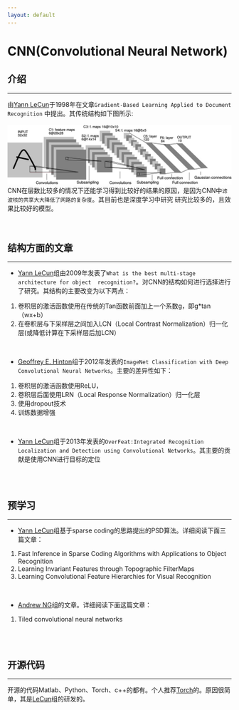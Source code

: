 ```yaml
---
layout: default
---
```


CNN(Convolutional Neural Network)
============
 
__介绍__
--------    
---    
由[Yann LeCun](http://yann.lecun.com)于1998年在文章`Gradient-Based Learning Applied to Document Recognition`
中提出。其传统结构如下图所示:<br/>    
![cnn_structure](./img/cnn.jpg)
CNN在层数比较多的情况下还能学习得到比较好的结果的原因，是因为CNN中`滤波核的共享大大降低了网路的复杂度`。其目前也是深度学习中研究
研究比较多的，且效果比较好的模型。
<br/>      
<br/>     

__结构方面的文章__
----------    
---    
* [Yann LeCun](http://yann.lecun.com)组由2009年发表了`What is the best multi-stage architecture for object 
recognition?`。对CNN的结构如何进行选择进行了研究。其结构的主要改变为以下两点：    
1.  卷积层的激活函数使用在传统的Tan函数前面加上一个系数g，即g*tan（wx+b）      
2.  在卷积层与下采样层之间加入LCN（Local Contrast Normalization）归一化层(或降低计算在下采样层后加LCN）     
<br/>      

* [Geoffrey E. Hinton](http://www.cs.toronto.edu/~hinton/)组于2012年发表的`ImageNet Classification with Deep Convolutional Neural Networks`。主要的差异性如下：    
1.  卷积层的激活函数使用ReLU，
2.  卷积层后面使用LRN（Local Response Normalization）归一化层
3.  使用dropout技术    
4.  训练数据增强    
<br/>      

* [Yann LeCun](http://yann.lecun.com)组于2013年发表的`OverFeat:Integrated Recognition Localization and Detection using Convolutional Networks`。其主要的贡献是使用CNN进行目标的定位
<br/>      
<br/>   

__预学习__
-----------    
---    
* [Yann LeCun](http://yann.lecun.com)组基于sparse coding的思路提出的PSD算法。详细阅读下面三篇文章：
1.  Fast Inference in Sparse Coding Algorithms with Applications to Object Recognition
2.  Learning Invariant Features through Topographic FilterMaps
3.  Learning Convolutional Feature Hierarchies for Visual Recognition  
<br/>   

* [Andrew NG](http://www-cs-faculty.stanford.edu/people/ang/)组的文章。详细阅读下面这篇文章：
1.  Tiled convolutional neural networks
<br/>       
<br/>     

__开源代码__
-----------    
---    
开源的代码Matlab、Python、Torch、c++的都有。个人推荐[Torch](http://torch.ch/)的。原因很简单，其是[LeCun](http://yann.lecun.com)组的研发的。

